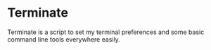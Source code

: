 # Terminate
Terminate is a script to set my terminal preferences and some basic command line tools everywhere easily.

